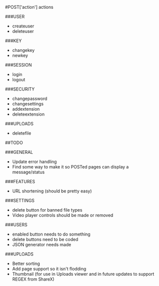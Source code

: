 #POST['action'] actions

###USER
* createuser
* deleteuser

###KEY
* changekey
* newkey

###SESSION
* login
* logout

###SECURITY
* changepassword
* changesettings
* addextension
* deleteextension

###UPLOADS
* deletefile


##TODO

###GENERAL
* Update error handling
* Find some way to make it so POSTed pages can display a message/status

###FEATURES
* URL shortening (should be pretty easy)

###SETTINGS
* delete button for banned file types
* Video player controls should be made or removed

###USERS
* enabled button needs to do something
* delete buttons need to be coded
* JSON generator needs made

###UPLOADS
* Better sorting
* Add page support so it isn't flodding 
* Thumbnail (for use in Uploads viewer and in future updates to support REGEX from ShareX)